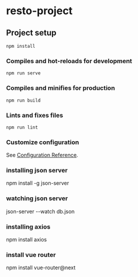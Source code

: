 # resto-project

## Project setup
```
npm install
```

### Compiles and hot-reloads for development
```
npm run serve
```

### Compiles and minifies for production
```
npm run build
```

### Lints and fixes files
```
npm run lint
```

### Customize configuration
See [Configuration Reference](https://cli.vuejs.org/config/).

### installing json server
npm install -g json-server


### watching json server
json-server --watch db.json

### installing axios
npm install axios

### install vue router
npm install vue-router@next